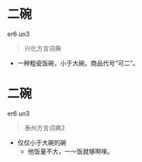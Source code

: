 # 二碗
er6 un3
> 兴化方言词典
- 一种粗瓷饭碗，小于大碗。商品代号“可二”。


# 二碗
er6 un3
> 泰州方言词典2
- 仅仅小于大碗的碗
  - 他饭量不大，一～饭就够啊唻。